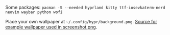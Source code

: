 Some packages:
`pacman -S --needed hyprland kitty ttf-iosevkaterm-nerd neovim waybar python wofi`

Place your own wallpaper at `~/.config/hypr/background.png`.
[Source for example wallpaper used in screenshot.png](https://github.com/DaringCuteSeal/wallpapers/blob/gh-pages/os/arch-journey/arch-journey-dark.png).
